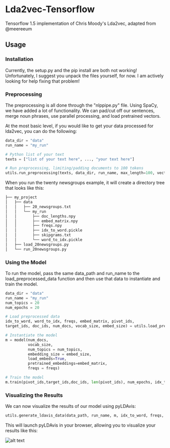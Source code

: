 # Lda2vec-Tensorflow
Tensorflow 1.5 implementation of Chris Moody's Lda2vec, adapted from @meereeum

## Usage
### Installation
Currently, the setup.py and the pip install are both not working!
Unfortunately, I suggest you unpack the files yourself, for now.
I am actively looking for help fixing that problem!
### Preprocessing

The preprocessing is all done through the "nlppipe.py" file. Using SpaCy,
we have added a lot of functionality. We can pad/cut off our sentences,
merge noun phrases, use parallel processing, and load pretrained vectors.

At the most basic level, if you would like to get your data processed for lda2vec,
you can do the following:

```python
data_dir = "data"
run_name = "my_run"

# Python list of your text
texts = ["list of your text here", ..., "your text here"]

# Run preprocessing, limiting/padding documents to 100 tokens
utils.run_preprocessing(texts, data_dir, run_name, max_length=100, vectors="en_core_web_sm")
```

When you run the twenty newsgroups example, it will create a directory tree that looks like this:
```bash
├── my_project
│   ├── data
│   │   ├── 20_newsgroups.txt
│   │   └── my_run
│   │       ├── doc_lengths.npy
│   │       ├── embed_matrix.npy
│   │       ├── freqs.npy
│   │       ├── idx_to_word.pickle
│   │       ├── skipgrams.txt
│   │       └── word_to_idx.pickle
│   ├── load_20newsgroups.py
│   └── run_20newsgroups.py
```

### Using the Model

To run the model, pass the same data_path and run_name to the
load_preprocessed_data function and then use that data to instantiate and train the model.

```python
data_dir = "data"
run_name = "my_run"
num_topics = 20
num_epochs = 20

# Load preprocessed data
idx_to_word, word_to_idx, freqs, embed_matrix, pivot_ids,
target_ids, doc_ids, num_docs, vocab_size, embed_size) = utils.load_preprocessed_data(data_dir, run_name)

# Instantiate the model
m = model(num_docs,
          vocab_size,
          num_topics = num_topics,
          embedding_size = embed_size,
          load_embeds=True,
          pretrained_embeddings=embed_matrix,
          freqs = freqs)

# Train the model
m.train(pivot_ids,target_ids,doc_ids, len(pivot_ids), num_epochs, idx_to_word = idx_to_word,  switch_loss_epoch=5)
```

### Visualizing the Results
We can now visualize the results of our model using pyLDAvis:

```python
utils.generate_ldavis_data(data_path, run_name, m, idx_to_word, freqs, vocab_size)
```
This will launch pyLDAvis in your browser, allowing you to visualize your results like this:

![alt text](https://github.com/nateraw/Lda2vec-Tensorflow/blob/master/pyLDAvis_results.png)